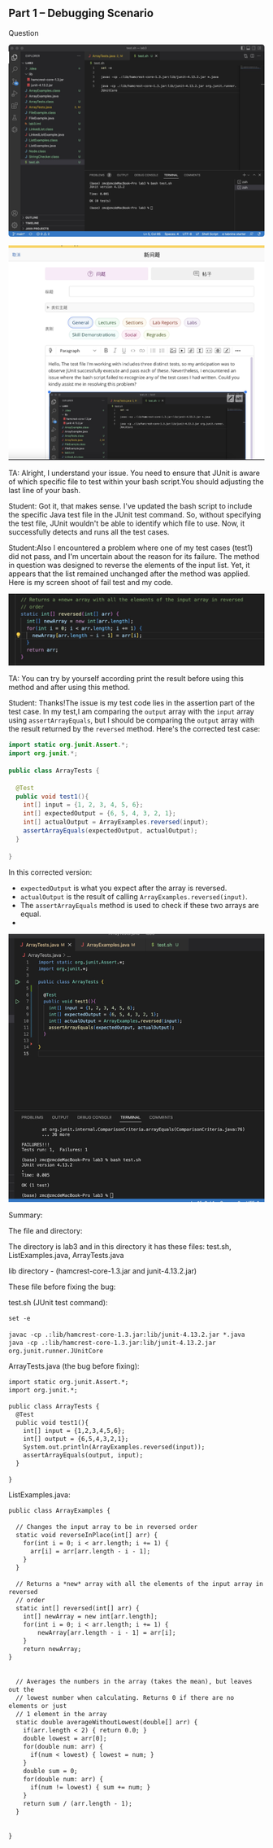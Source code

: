 ## Part 1 – Debugging Scenario

Question 

![image](https://raw.githubusercontent.com/zmc0806/cse15l-lab-report5/main/problem.jpeg)


![image](https://raw.githubusercontent.com/zmc0806/cse15l-lab-report5/main/ed.jpeg)


TA: Alright, I understand your issue. You need to ensure that JUnit is aware of which specific file to test within your bash script.You should adjusting the last line of your bash.

Student: Got it, that makes sense. I've updated the bash script to include the specific Java test file in the JUnit test command. So, without specifying the test file, JUnit wouldn't be able to identify which file to use. Now, it successfully detects and runs all the test cases.


Student:Also I encountered a problem where one of my test cases (test1) did not pass, and I'm uncertain about the reason for its failure. The method in question was designed to reverse the elements of the input list. Yet, it appears that the list remained unchanged after the method was applied.
Here is my screen shoot of fail test and my code.

![image](https://raw.githubusercontent.com/zmc0806/cse15l-lab-report5/main/mycode.jpeg)

TA: You can try by yourself according print the result before using this method and after using this method.

Student: Thanks!The issue is my test code lies in the assertion part of the test case. In my test,I am comparing the `output` array with the `input` array using `assertArrayEquals`, but I should be comparing the `output` array with the result returned by the `reversed` method. Here's the corrected test case:

```java
import static org.junit.Assert.*;
import org.junit.*;

public class ArrayTests {

  @Test
  public void test1(){
    int[] input = {1, 2, 3, 4, 5, 6};
    int[] expectedOutput = {6, 5, 4, 3, 2, 1};
    int[] actualOutput = ArrayExamples.reversed(input);
    assertArrayEquals(expectedOutput, actualOutput);
  }

}
```

In this corrected version:

- `expectedOutput` is what you expect after the array is reversed.
- `actualOutput` is the result of calling `ArrayExamples.reversed(input)`.
- The `assertArrayEquals` method is used to check if these two arrays are equal.
- 
![image](https://raw.githubusercontent.com/zmc0806/cse15l-lab-report5/main/newtest.jpeg)

Summary:

The file and directory:

The directory is lab3 and in this directory it has these files:
test.sh, ListExamples.java, ArrayTests.java

lib directory - (hamcrest-core-1.3.jar and junit-4.13.2.jar)

These file before fixing the bug:

test.sh (JUnit test command):

```
set -e

javac -cp .:lib/hamcrest-core-1.3.jar:lib/junit-4.13.2.jar *.java
java -cp .:lib/hamcrest-core-1.3.jar:lib/junit-4.13.2.jar org.junit.runner.JUnitCore

```

ArrayTests.java (the bug before fixing):

```
import static org.junit.Assert.*;
import org.junit.*;

public class ArrayTests {
  @Test
  public void test1(){
    int[] input = {1,2,3,4,5,6};
    int[] output = {6,5,4,3,2,1};
    System.out.println(ArrayExamples.reversed(input));
    assertArrayEquals(output, input);
  }

}

```

ListExamples.java:

```
public class ArrayExamples {

  // Changes the input array to be in reversed order
  static void reverseInPlace(int[] arr) {
    for(int i = 0; i < arr.length; i += 1) {
      arr[i] = arr[arr.length - i - 1];
    }
  }

  // Returns a *new* array with all the elements of the input array in reversed
  // order
  static int[] reversed(int[] arr) {
    int[] newArray = new int[arr.length];
    for(int i = 0; i < arr.length; i += 1) {
        newArray[arr.length - i - 1] = arr[i];
    }
    return newArray;
}


  // Averages the numbers in the array (takes the mean), but leaves out the
  // lowest number when calculating. Returns 0 if there are no elements or just
  // 1 element in the array
  static double averageWithoutLowest(double[] arr) {
    if(arr.length < 2) { return 0.0; }
    double lowest = arr[0];
    for(double num: arr) {
      if(num < lowest) { lowest = num; }
    }
    double sum = 0;
    for(double num: arr) {
      if(num != lowest) { sum += num; }
    }
    return sum / (arr.length - 1);
  }


}

```
